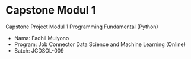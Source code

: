 # Capstone Modul 1
Capstone Project Modul 1 Programming Fundamental (Python)

- Nama: Fadhil Mulyono
- Program: Job Connector Data Science and Machine Learning (Online)
- Batch: JCDSOL-009
